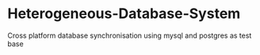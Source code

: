 # Heterogeneous-Database-System
Cross platform database synchronisation using mysql and postgres as test base 
